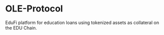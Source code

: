 # OLE-Protocol
EduFi platform for education loans using tokenized assets as collateral on the EDU Chain.
